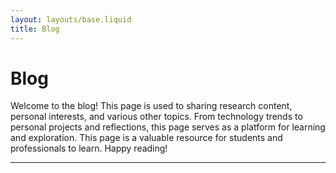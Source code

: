 ```yaml
---
layout: layouts/base.liquid
title: Blog
---
```


<!-- Page Title and Introduction -->
<h1>Blog</h1>
<p>Welcome to the blog! This page is used to sharing research content, personal interests, and various other topics. From technology trends to personal projects and reflections, this page serves as a platform for learning and exploration. This page is a valuable resource for students and professionals to learn. Happy reading!</p>

---

<!-- Container for dynamically generated blog previews -->
<div id="blog-previews"></div>

<!-- Container for pagination controls -->
<div id="pagination" class="pagination-controls"></div>

<!-- Including Contentful SDK for API interaction -->
<script
  src="https://cdn.jsdelivr.net/npm/contentful@7.0.5/dist/contentful.browser.min.js"
  charset="utf-8"
></script>

<script>
  // Space and access credentials for Contentful API
  const spaceId = '{{ contentful.spaceId }}';
  const accessToken = '{{ contentful.accessToken }}';

  // State variables to store fetched posts and pagination state
  let posts = [];
  let groupedPosts = [];
  let currentPage = 0;

  /**
   * Fetches blog posts from the Contentful API and initializes the page.
   */
  async function fetchBlogPreviews() {
    try {
      // Fetch blog post entries from Contentful
      const response = await fetch(
        `https://cdn.contentful.com/spaces/${spaceId}/environments/master/entries?access_token=${accessToken}&content_type=blogPost`
      );
      const data = await response.json();

      // Transform API data into a simpler format for use in the page
      posts = data.items.map(item => ({
        title: item.fields.title, // Blog post title
        author: item.fields.author, // Blog post author
        date: new Date(item.fields.date).toLocaleDateString(), // Format date
        slug: item.fields.slug, // URL slug for the post
      }));

      // Group posts by their formatted date
      groupedPosts = groupPostsByDate(posts);

      // Initialize pagination and render the first page
      renderPagination();
      renderPreviews();
    } catch (error) {
      // Log any errors that occur during data fetching
      console.error('Error fetching blog previews:', error);
    }
  }

  /**
   * Groups blog posts by their publication date.
   * @param {Array} posts - Array of blog post objects.
   * @returns {Array} - Array of grouped posts sorted by date.
   */
  function groupPostsByDate(posts) {
    const grouped = {};

    // Organize posts into groups by their date
    posts.forEach(post => {
      if (!grouped[post.date]) grouped[post.date] = [];
      grouped[post.date].push(post);
    });

    // Sort groups by date in descending order and convert to array
    return Object.entries(grouped)
      .sort((a, b) => new Date(b[0]) - new Date(a[0]))
      .map(([date, posts]) => ({ date, posts }));
  }

  /**
   * Renders the blog previews for the current page.
   */
  function renderPreviews() {
    const container = document.getElementById('blog-previews');
    
    // Clear existing content
    container.innerHTML = '';

    // Get the posts for the current page's date group
    const currentGroup = groupedPosts[currentPage];
    if (currentGroup) {
      const { date, posts } = currentGroup;

      // Add a group header with the date
      const groupHeader = `<h2>${date}</h2>`;
      container.insertAdjacentHTML('beforeend', groupHeader);

      // Add individual post previews
      posts.forEach(post => {
        const preview = document.createElement('div');
        preview.classList.add('blog-preview');
        preview.innerHTML = `
          <h3>${post.title}</h3>
          <p><strong>Author:</strong> ${post.author}</p>
          <a href="/blogPost/?slug=${post.slug}">Read More</a>
        `;
        container.appendChild(preview);
      });
    }
  }

  /**
   * Renders pagination controls, including navigation buttons and date links.
   */
  function renderPagination() {
    const paginationContainer = document.getElementById('pagination');
    
    // Clear existing pagination controls
    paginationContainer.innerHTML = '';

    // Create "Previous" button
    const prevButton = document.createElement('button');
    prevButton.textContent = 'Previous';
    prevButton.disabled = currentPage === 0; // Disable if on the first page
    prevButton.addEventListener('click', () => {
      currentPage--;
      renderPreviews();
      renderPagination();
    });
    paginationContainer.appendChild(prevButton);

    // Create links for each date group
    const dateLinksContainer = document.createElement('div');
    dateLinksContainer.classList.add('date-links');

    groupedPosts.forEach((group, index) => {
      const dateButton = document.createElement('button');
      dateButton.textContent = group.date;
      dateButton.classList.add('date-link');
      
      // Highlight the button for the current page
      if (index === currentPage) dateButton.classList.add('active');
      
      dateButton.addEventListener('click', () => {
        currentPage = index;
        renderPreviews();
        renderPagination();
      });
      dateLinksContainer.appendChild(dateButton);
    });

    paginationContainer.appendChild(dateLinksContainer);

    // Create "Next" button
    const nextButton = document.createElement('button');
    nextButton.textContent = 'Next';
    nextButton.disabled = currentPage === groupedPosts.length - 1; // Disable if on the last page
    nextButton.addEventListener('click', () => {
      currentPage++;
      renderPreviews();
      renderPagination();
    });
    paginationContainer.appendChild(nextButton);
  }

  // Initialize the page once the DOM is fully loaded
  document.addEventListener('DOMContentLoaded', fetchBlogPreviews);
</script>
